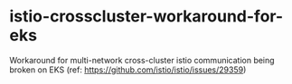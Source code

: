 # istio-crosscluster-workaround-for-eks
Workaround for multi-network cross-cluster istio communication being broken on EKS (ref: https://github.com/istio/istio/issues/29359)
